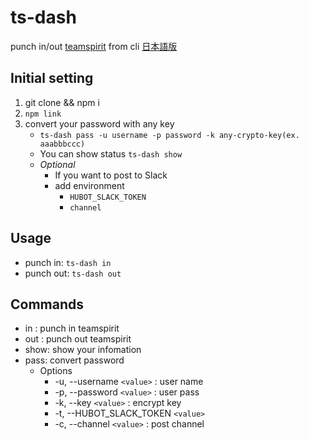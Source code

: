 # ts-dash
punch in/out [teamspirit](https://teamspirit.cloudforce.com/) from cli
[日本語版](./README.js.md)
## Initial setting
1. git clone && npm i
2. `npm link`
3. convert your password with any key
   - `ts-dash pass -u username -p password -k any-crypto-key(ex. aaabbbccc)`
   - You can show status `ts-dash show`
   - _Optional_
     - If you want to post to Slack
     - add environment
       - `HUBOT_SLACK_TOKEN`
       - `channel`
## Usage
  - punch in: `ts-dash in`
  - punch out: `ts-dash out`

## Commands
  - in  : punch in teamspirit
  - out : punch out teamspirit
  - show: show your infomation
  - pass: convert password
    - Options
      - -u, --username `<value>`           : user name
      - -p, --password `<value>`           : user pass
      - -k, --key `<value>`                : encrypt key
      - -t, --HUBOT_SLACK_TOKEN `<value>`
      - -c, --channel `<value>`            : post channel